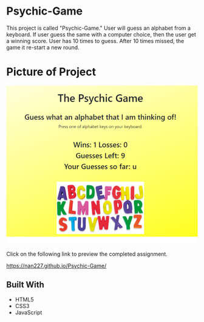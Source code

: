 # Psychic-Game

This project is called "Psychic-Game." User will guess an alphabet from a keyboard. 
If user guess the same with a computer choice, then the user get a winning score.
User has 10 times to guess. After 10 times missed, the game it re-start a new round. 

# Picture of Project
![](assets/images/psychicGame.png)

Click on the following link to preview the completed assignment.  

https://nan227.github.io/Psychic-Game/

## Built With

* HTML5
* CSS3
* JavaScript 



